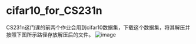 # cifar10_for_CS231n
CS231n这门课的前两个作业会用到cifar10数据集，下载这个数据集，将其解压并按照下图所示路径存放解压后的文件。
![image](https://github.com/BaoWentz/cifar10_for_CS231n/blob/master/path.png)
